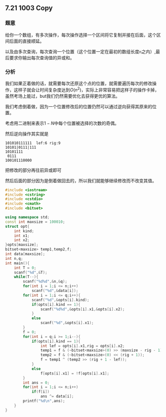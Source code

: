 ## 7.21 1003 Copy

### 题意

给你一个数组，有多次操作，每次操作选择一个区间将它复制并接在后面，这个区间后面的直接顺延。

以及由多次查询，每次查询一个位置（这个位置一定在最初的数组长度`n`之内）,最后要求你输出每次查询值的异或和。

### 分析

我们如果正着做的话，就需要每次还原这个点的位置，就需要遍历每次的修改操作，这样子就会让时间复杂度达到$O(n^2)$，实际上非常容易把这样子的操作卡掉，虽然考场上能过，but我们仍然需要优化去获得更优的算法。

我们考虑倒着做，因为一个位置修改后的位置仍然可以通过逆向获得其原来的位置。

考虑用二进制来表示$1-N$中每个位置被选择的次数的奇偶。

然后逆向操作其实就是

```
101010111111  lef:6 rig:9
10101|0111|111
10101111
 0111
100101110000
```

把修改的部分再往前异或即可

然后后面的部分因为是倒着做回去的，所以我们就能够继续修改而不改变其值。

```c++
#include <iostream>
#include <cstring>
#include <cstdio>
#include <cmath>
#include <bitset>

using namespace std;
const int maxsize = 100010;
struct opt{
	int kind;
	int x1;
	int x2;
}opts[maxsize];
bitset<maxsize> temp1,temp2,f;
int data[maxsize];
int n,q;
int main(){
	int T = 0;
	scanf("%d",&T);
	while(T--){
		scanf("%d%d",&n,&q);
		for(int i = 1;i <= n;i++)
			scanf("%d",&data[i]);
		for(int i = 1;i <= q;i++){
			scanf("%d",&opts[i].kind);
			if(opts[i].kind == 1){
				scanf("%d%d",&opts[i].x1,&opts[i].x2);	
			}
			else
				scanf("%d",&opts[i].x1);
		}
		f = 0;
		for(int i = q;i >= 1;i--){
			if(opts[i].kind == 1){
				int lef = opts[i].x1,rig = opts[i].x2;
				temp1 = f & (~bitset<maxsize>(0) >> (maxsize - rig - 1));
				temp2 = f & (~bitset<maxsize>(0) << (rig + 1));
				f = temp1 ^ (temp2 >> (rig + 1 - lef));
			}			
			else
				f[opts[i].x1] = !f[opts[i].x1];
		}
		int ans = 0;
		for(int i = 1;i <= n;i++)
			if(f[i])
				ans ^= data[i];
		printf("%d\n",ans);
	}
} 
```

